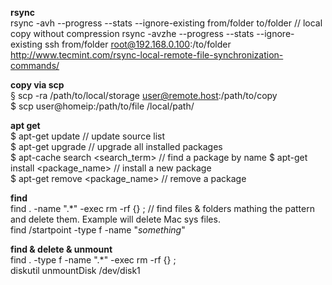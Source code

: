 __rsync__  
rsync -avh --progress --stats --ignore-existing from/folder to/folder   // local copy without compression
rsync -avzhe --progress --stats --ignore-existing ssh from/folder root@192.168.0.100:/to/folder
http://www.tecmint.com/rsync-local-remote-file-synchronization-commands/

__copy via scp__  
§ scp -ra /path/to/local/storage user@remote.host:/path/to/copy  
$ scp user@homeip:/path/to/file /local/path/  

__apt get__  
$ apt-get update // update source list  
$ apt-get upgrade // upgrade all installed packages  
$ apt-cache search <search_term> // find a package by name
$ apt-get install <package_name> // install a new package  
$ apt-get remove <package_name> // remove a package  


__find__  
find . -name ".*" -exec rm -rf {\} \; // find files & folders mathing the pattern and delete them. Example will delete Mac sys files.  
find /startpoint -type f -name "*something*"  

__find & delete & unmount__  
find . -type f -name ".*" -exec rm -rf {\} \;  
diskutil unmountDisk /dev/disk1  
